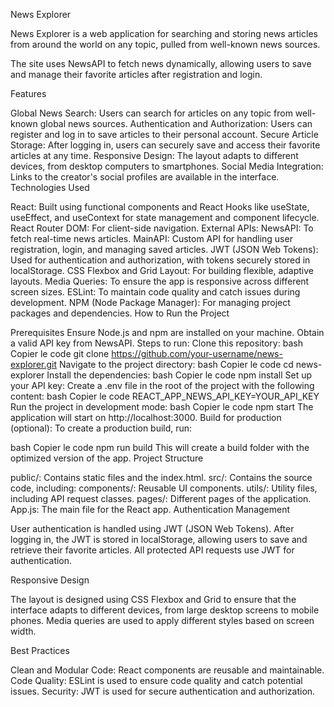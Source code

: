 News Explorer

News Explorer is a web application for searching and storing news articles from around the world on any topic, pulled from well-known news sources.

The site uses NewsAPI to fetch news dynamically, allowing users to save and manage their favorite articles after registration and login.

Features

Global News Search: Users can search for articles on any topic from well-known global news sources.
Authentication and Authorization: Users can register and log in to save articles to their personal account.
Secure Article Storage: After logging in, users can securely save and access their favorite articles at any time.
Responsive Design: The layout adapts to different devices, from desktop computers to smartphones.
Social Media Integration: Links to the creator's social profiles are available in the interface.
Technologies Used

React: Built using functional components and React Hooks like useState, useEffect, and useContext for state management and component lifecycle.
React Router DOM: For client-side navigation.
External APIs:
NewsAPI: To fetch real-time news articles.
MainAPI: Custom API for handling user registration, login, and managing saved articles.
JWT (JSON Web Tokens): Used for authentication and authorization, with tokens securely stored in localStorage.
CSS Flexbox and Grid Layout: For building flexible, adaptive layouts.
Media Queries: To ensure the app is responsive across different screen sizes.
ESLint: To maintain code quality and catch issues during development.
NPM (Node Package Manager): For managing project packages and dependencies.
How to Run the Project

Prerequisites
Ensure Node.js and npm are installed on your machine.
Obtain a valid API key from NewsAPI.
Steps to run:
Clone this repository:
bash
Copier le code
git clone https://github.com/your-username/news-explorer.git
Navigate to the project directory:
bash
Copier le code
cd news-explorer
Install the dependencies:
bash
Copier le code
npm install
Set up your API key:
Create a .env file in the root of the project with the following content:
bash
Copier le code
REACT_APP_NEWS_API_KEY=YOUR_API_KEY
Run the project in development mode:
bash
Copier le code
npm start
The application will start on http://localhost:3000.
Build for production (optional):
To create a production build, run:

bash
Copier le code
npm run build
This will create a build folder with the optimized version of the app.
Project Structure

public/: Contains static files and the index.html.
src/: Contains the source code, including:
components/: Reusable UI components.
utils/: Utility files, including API request classes.
pages/: Different pages of the application.
App.js: The main file for the React app.
Authentication Management

User authentication is handled using JWT (JSON Web Tokens). After logging in, the JWT is stored in localStorage, allowing users to save and retrieve their favorite articles. All protected API requests use JWT for authentication.

Responsive Design

The layout is designed using CSS Flexbox and Grid to ensure that the interface adapts to different devices, from large desktop screens to mobile phones. Media queries are used to apply different styles based on screen width.

Best Practices

Clean and Modular Code: React components are reusable and maintainable.
Code Quality: ESLint is used to ensure code quality and catch potential issues.
Security: JWT is used for secure authentication and authorization.
